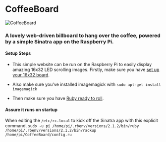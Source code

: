 CoffeeBoard
===========

![CoffeeBoard](http://i.imgur.com/lZQFmTt.gif)

### A lovely web-driven billboard to hang over the coffee, powered by a simple Sinatra app on the Raspberry Pi.

#### Setup Steps

* This simple website can be run on the Raspberry Pi to easily display amazing 16x32 LED scrolling images. Firstly, make sure you have [set up your 16x32 board](https://learn.adafruit.com/connecting-a-16x32-rgb-led-matrix-panel-to-a-raspberry-pi).

* Also make sure you've installed imagemagick with `sudo apt-get install imagemagick`

* Then make sure you have [Ruby ready to roll](http://www.iconoclastlabs.com/blog/ruby-on-rails-on-the-raspberry-pi-b-with-rbenv).

#### Assure it runs on startup
When editing the `/etc/rc.local` to kick off the Sinatra app with this explicit command.
`sudo -u pi /home/pi/.rbenv/versions/2.1.2/bin/ruby /home/pi/.rbenv/versions/2.1.2/bin/rackup /home/pi/CoffeeBoard/config.ru`
